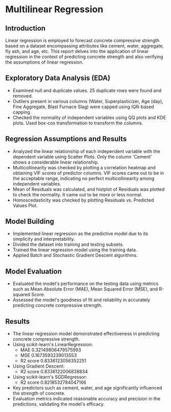 # Multilinear Regression

## Introduction
Linear regression is employed to forecast concrete compressive strength based on a dataset encompassing attributes like cement, water, aggregate, fly ash, and age, etc. This report delves into the application of linear regression in the context of predicting concrete strength and also verifying the assumptions of linear regression.

## Exploratory Data Analysis (EDA)
- Examined null and duplicate values. 25 duplicate rows were found and removed.
- Outliers present in various columns (Water, Superplasticizer, Age (day), Fine Aggregate, Blast Furnace Slag) were capped using IQR-based capping.
- Checked the normality of independent variables using QQ plots and KDE plots. Used box-cox transformation to transform the columns.

## Regression Assumptions and Results
- Analyzed the linear relationship of each independent variable with the dependent variable using Scatter Plots. Only the column 'Cement' shows a considerable linear relationship.
- Multicollinearity was checked by plotting a correlation heatmap and obtaining VIF scores of predictor columns. VIF scores came out to be in the acceptable range, indicating no perfect multicollinearity among independent variables.
- Mean of Residuals was calculated, and histplot of Residuals was plotted to check the normality. It came out to be more or less normal.
- Homoscedasticity was checked by plotting Residuals vs. Predicted Values Plot.

## Model Building
- Implemented linear regression as the predictive model due to its simplicity and interpretability.
- Divided the dataset into training and testing subsets.
- Trained the linear regression model using the training data.
- Applied Batch and Stochastic Gradient Descent algorithms.

## Model Evaluation
- Evaluated the model's performance on the testing data using metrics such as Mean Absolute Error (MAE), Mean Squared Error (MSE), and R-squared Score.
- Assessed the model's goodness of fit and reliability in accurately predicting concrete compressive strength.

## Results
- The linear regression model demonstrated effectiveness in predicting concrete compressive strength.
- Using scikit-learn's LinearRegression:
  - MAE 0.32149806479575993
  - MSE 0.1673593239013553
  - R2 score 0.8336123056352251
- Using Gradient Descent:
  - R2 score 0.8336122006838834
- Using scikit-learn's SGDRegressor:
  - R2 score 0.8218532784047166
- Key predictors such as cement, water, and age significantly influenced the strength of concrete.
- Evaluation metrics indicated reasonable accuracy and precision in the predictions, validating the model's efficacy.
